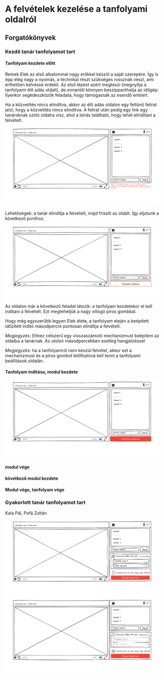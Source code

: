 # A felvételek kezelése a tanfolyami oldalról

## Forgatókönyvek

### Kezdő tanár tanfolyamot tart

#### Tanfolyam kezdete előtt
Remek Elek az első alkalommal nagy erőkkel készül a saját szerepére. Így is épp elég nagy a nyomás, a technikai részt szükséges rossznak veszi, ami érthetően kelvéssé érdekli. Az első lépést azért megteszi (megnyitja a tanfolyami élő adás oldalt), de onnantől könnyen beszippanthatja az időgép. Ilyenkor segédeszközök feladata, hogy támogassák az esendő embert.

Ha a közvetítés nincs elindítva, akkor az élő adás oldalon egy feltűnő felirat jelzi, hogy a közvetítés nincs elindítva. A felirat után pedig egy link egy tanároknak szóló oldalra visz, ahol a leírás található, hogy lehet elindítani a felvételt.

![Nincs még elindítva a felétel](/img/01-nincs-adas.png)

Lehetőségek: a tanár elindítja a felvételt, majd frissíti az oldalt. Így eljutunk a következő ponthoz.

![Van adás nincs felvétel](/img/02-van-adas-nincs-felvetel.png)
Az oldalon már a következő feladat látszik: a tanfolyam kezdetekor el kell indítani a felvételt. Ezt megtehetjük a nagy villogó piros gombbal. 

Hogy még egyszerűbb legyen Elek élete, a tanfolyam elején a beépített időzített indító másodpercre pontosan elindítja a felvételt. 

*Megjegyzés*: Ehhez célszerű egy visszaszámoló mechanizmust beépíteni az oldalba a tanárnak. Az utolsó másodpercekben esetleg hangjelzéssel

*Megjegyzés*: ha a tanfolyamról nem készül felvétel, akkor ezt a mechanizmust és a piros gombot letilthatóvá kell tenni a tanfolyami beállítások oldalán.

#### Tanfolyam indítása, modul kezdete

![Van adás, felvétel elindítva](/img/03-van-adas-van-felvetel.png)

#### modul vége

#### következő modul kezdete

#### Modul vége, tanfolyam vége

### Gyakorlott tanár tanfolyamot tart
Kala Pál, Pofá Zoltán




![Felvétel elkészült, megtartjuk](/img/04-felvetel-utan-megtartjuk.png)
![Felvétel elkészült, de nem tartjuk meg](/img/05-felvetel-utan-nem-tartjuk-meg.png)



